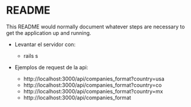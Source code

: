 # README

This README would normally document whatever steps are necessary to get the
application up and running.

* Levantar el servidor con: 

     - rails s 

* Ejemplos de request de la api:

    -  http://localhost:3000/api/companies_format?country=usa
    -  http://localhost:3000/api/companies_format?country=co
    -  http://localhost:3000/api/companies_format?country=mx
    -  http://localhost:3000/api/companies_format
